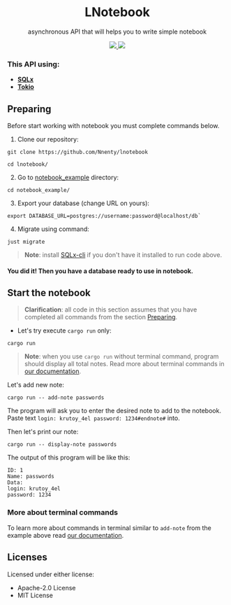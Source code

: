 <h1 align ="center">LNotebook</h1>
<div align ="center">

asynchronous API that will helps you to write simple notebook

<a href="https://crates.io/crates/lnotebook">
<img src="https://img.shields.io/crates/v/lnotebook"/>
</a>
<a href="https://docs.rs/lnotebook/">
<img src="https://img.shields.io/docsrs/lnotebook">
</a>
</div>

<h3>This API using:</h3>

- **[SQLx](https://github.com/launchbadge/sqlx?tab=readme-ov-file)**
- **[Tokio](https://tokio.rs/)**

## Preparing
Before start working with notebook you must complete commands below.

1. Clone our repository:
```
git clone https://github.com/Nnenty/lnotebook

cd lnotebook/
```
2. Go to [notebook_example](https://github.com/Nnenty/lnotebook/tree/master/notebook_example) directory:
```
cd notebook_example/
```
3. Export your database (change URL on yours):
```
export DATABASE_URL=postgres://username:password@localhost/db`
```
4. Migrate using command:
```
just migrate
```
> **Note**: install [SQLx-cli](https://crates.io/crates/sqlx-cli) if you don't have it installed to run code above.

<h4> You did it! Then you have a database ready to use in notebook. </h4s>

## Start the notebook
> **Clarification**: all code in this section assumes that you have completed all commands from the section [Preparing](https://github.com/Nnenty/lnotebook_api?tab=readme-ov-file#preparing).

- Let's try execute `cargo run` only:
```
cargo run
```
> **Note**: when you use `cargo run` without terminal command, program should display all total notes.
Read more about terminal commands in [our documentation](https://docs.rs/lnotebook/latest/lnotebook/commands/execute_commands/).

Let's add new note:
```
cargo run -- add-note passwords
```
The program will ask you to enter the desired note to add to the notebook. Paste text
`login: krutoy_4el
password: 1234#endnote#`
into.

Then let's print our note:
```
cargo run -- display-note passwords
```
The output of this program will be like this:
```
ID: 1
Name: passwords
Data:
login: krutoy_4el
password: 1234
```

### More about terminal commands
To learn more about commands in terminal similar to `add-note` from the example above read [our documentation](https://docs.rs/lnotebook/latest/lnotebook/commands/execute_commands/).

## Licenses
Licensed under either license:
- Apache-2.0 License
- MIT License
